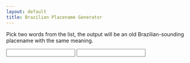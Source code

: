 ```yaml
---
layout: default
title: Brazilian Placename Generator
---
```

Pick two words from the list, the output will be
an old Brazilian-sounding placename with the same meaning.

<script>
class Word {
  constructor(initialForm, finalForm) {
    this.initialForm = initialForm;
    this.finalForm = finalForm;
  }

  hasInitialForm() {
    if (this.initialForm == "") return false;
    return true;
  }
}

var wordList = {
  "big": new Word("", "gua&ccedil;u"),
  "bird": new Word("Guyra", "guyra"),
  "black": new Word("", "una"),
  "blue": new Word("", "oby"),
  "devil": new Word("Anhanga", "anhanga"),
  "earth": new Word("Yby", "yby"),
  "father": new Word("Tuba", "ruba"),
  "fire": new Word("Tata", "tata"),
  "fish": new Word("Pira", "pira"),
  "fruit": new Word("Yba", "yba"),
  "green": new Word("", "oby"),
  "house": new Word("Oca", "oca"),
  "jaguar": new Word("Jaguar", "jaguara"),
  "land": new Word("Tetama", "retama"),
  "moon": new Word("Jacy", "jacy"),
  "mother": new Word("Cy", "cy"),
  "old": new Word("", "puera"),
  "prawn": new Word("Poty", "poty"),
  "pretty": new Word("", "poranga"),
  "real": new Word("", "ete"),
  "red": new Word("", "piranga"),
  "river": new Word("Y", "hy"),
  "rock": new Word("Ita", "ita"),
  "shark": new Word("Ypero", "ypero"),
  "shrimp": new Word("Poty", "poty"),
  "small": new Word("", "mirim"),
  "snake": new Word("Boi", "mboi"),
  "star": new Word("Jacytata", "jacytata"),
  "stone": new Word("Ita", "ita"),
  "sun": new Word("Ara", "ara"),
  "tree": new Word("Ybyra", "ybyra"),
  "water": new Word("Y", "hy"),
  "white": new Word("", "tinga"),
  "yellow": new Word("", "juba"),
};

function combineWords(wordOne, wordTwo) {
  if (! ((wordOne in wordList) && (wordTwo in wordList))) {
    return "(no suggestions found)";
  };

  let convertedOne = wordList[wordOne];
  let convertedTwo = wordList[wordTwo];

  let initialWord = convertedOne.initialForm;
  let finalWord = convertedTwo.finalForm;

  if (! convertedOne.hasInitialForm() ) {
    initialWord = convertedTwo.initialForm;
    finalWord = convertedOne.finalForm;
  }; 

  return initialWord + finalWord;
};

function updateForm() {
  let wordOne = document.getElementById("word_1");
  let wordTwo = document.getElementById("word_2");

  if ((wordOne.value == "") || (wordTwo.value == "")) return;

  let result = document.getElementById("result");

  result.innerHTML = combineWords(wordOne.value, wordTwo.value);
}
</script>

<form class="input">
<input id="word_1" list="word_list" onchange="updateForm();" type="text" value="">
<input id="word_2" list="word_list" onchange="updateForm();" type="text" value="">
<datalist id="word_list"></datalist>
</form>

<script>
content = "";
for (var word in wordList) {
  content += "<option value='" + word + "'>" + word + "</option>";
};
document.getElementById("word_list").innerHTML = content;
</script>

<p id="result" class="output"></p>
